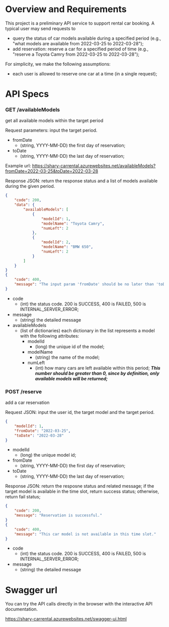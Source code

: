 # Overview and Requirements

This project is a preliminary API service to support rental car booking. A typical user may send requests to

* query the status of car models available during a specified period (e.g., "what models are available from 2022-03-25 to 2022-03-28");
* add reservation: reserve a car for a specified period of time (e.g., "reserve a Toyota Camry from 2022-03-25 to 2022-03-28");

For simplicity, we make the following assumptions:

* each user is allowed to reserve one car at a time (in a single request);


# API Specs

### GET /availableModels 
get all available models within the target period

Request parameters: input the target period. 

* fromDate
  * (string, YYYY-MM-DD) the first day of reservation;
* toDate
  * (string, YYYY-MM-DD) the last day of reservation;

Example url: https://shary-carrental.azurewebsites.net/availableModels?fromDate=2022-03-25&toDate=2022-03-28

Response JSON: return the response status and a list of models available during the given period.

```json
{
    "code": 200,
    "data": {
        "availableModels": [
            {
                "modelId": 1,
                "modelName": "Toyota Camry",
                "numLeft": 2
            },
            {
                "modelId": 2,
                "modelName": "BMW 650",
                "numLeft": 2
            }
        ]
    }
}
{
    "code": 400,
    "message": "The input param 'fromDate' should be no later than 'toDate'."
}
```
* code
  * (int) the status code. 200 is SUCCESS, 400 is FAILED, 500 is INTERNAL_SERVER_ERROR;
* message
  * (string) the detailed message
* availableModels
  * (list of dictionaries) each dictionary in the list represents a model with the following attributes:
    * modelId
      * (long) the unique id of the model;
    * modelName
      * (string) the name of the model;
    * numLeft
      * (int) how many cars are left available within this period; ***This number should be greater than 0, since by definition, only available models will be returned;***

### POST /reserve
add a car reservation

Request JSON: input the user id, the target model and the target period.

```json
{
    "modelId": 1,
    "fromDate": "2022-03-25",
    "toDate": "2022-03-28"
}
```
* modelId
  * (long) the unique model id;
* fromDate
  * (string, YYYY-MM-DD) the first day of reservation;
* toDate
  * (string, YYYY-MM-DD) the last day of reservation;

Response JSON: return the resposne status and related message; if the target model is available in the time slot, return success status; otherwise, return fail status;

```json
{
    "code": 200,
    "message": "Reservation is successful."
}
{
    "code": 400,
    "message": "This car model is not available in this time slot."
}
```

* code
  * (int) the status code. 200 is SUCCESS, 400 is FAILED, 500 is INTERNAL_SERVER_ERROR;
* message
  * (string) the detailed message

# Swagger url
You can try the API calls directly in the browser with the interactive API documentation.

https://shary-carrental.azurewebsites.net/swagger-ui.html


